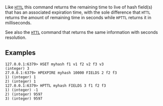 Like [`HTTL`](httl.md) this command returns the remaining time to live of hash field(s) that has an associated expiration time,
with the sole difference that `HTTL` returns the amount of remaining
time in seconds while `HPTTL` returns it in milliseconds.

See also the [`HTTL`](httl.md) command that returns the same information with seconds resolution.

## Examples

```
127.0.0.1:6379> HSET myhash f1 v1 f2 v2 f3 v3
(integer) 3
27.0.0.1:6379> HPEXPIRE myhash 10000 FIELDS 2 f2 f3
1) (integer) 1
2) (integer) 1
127.0.0.1:6379> HPTTL myhash FIELDS 3 f1 f2 f3
1) (integer) -1
2) (integer) 9597
3) (integer) 9597
```
